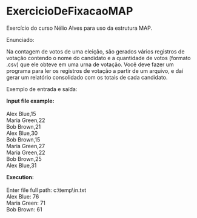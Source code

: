 # ExercicioDeFixacaoMAP
Exercício do curso Nélio Alves para uso da estrutura MAP.

Enunciado:

<p>Na contagem de votos de uma eleição, são gerados vários registros
de votação contendo o nome do candidato e a quantidade de votos
(formato .csv) que ele obteve em uma urna de votação. Você deve
fazer um programa para ler os registros de votação a partir de um
arquivo, e daí gerar um relatório consolidado com os totais de cada
candidato.</p>

Exemplo de entrada e saída:

<strong>Input file example:</strong>
</br></br>
Alex Blue,15</br>
Maria Green,22</br>
Bob Brown,21</br>
Alex Blue,30</br>
Bob Brown,15</br>
Maria Green,27</br>
Maria Green,22</br>
Bob Brown,25</br>
Alex Blue,31</br>


<strong>Execution:</strong>
</br></br>
Enter file full path: c:\temp\in.txt</br>
Alex Blue: 76</br>
Maria Green: 71</br>
Bob Brown: 61</br>
